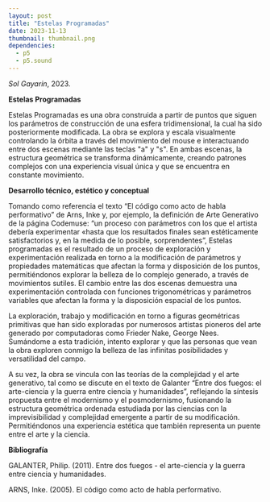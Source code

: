 ```yaml
---
layout: post
title: "Estelas Programadas"
date: 2023-11-13
thumbnail: thumbnail.png
dependencies:
  - p5
  - p5.sound
---
```


<div id="div-sketch">
  <script type="text/javascript" src="sketch.js"></script>
</div>

_Sol Gayarin_, 2023.

**Estelas Programadas**

Estelas Programadas es una obra construida a partir de puntos que siguen los parámetros de construcción de una esfera tridimensional, la cual ha sido posteriormente modificada. La obra se explora y escala visualmente controlando la órbita a través del movimiento del mouse e interactuando entre dos escenas mediante las teclas "a" y "s". En ambas escenas, la estructura geométrica se transforma dinámicamente, creando patrones complejos con una experiencia visual única y que se encuentra en constante movimiento.

**Desarrollo técnico, estético y conceptual**

Tomando como referencia el texto “El código como acto de habla performativo” de Arns, Inke y, por ejemplo, la definición de Arte Generativo de la página Codemuse: “un proceso con parámetros con los que el artista debería experimentar «hasta que los resultados finales sean estéticamente satisfactorios y, en la medida de lo posible, sorprendentes”, Estelas programadas es el resultado de un proceso de exploración y experimentación realizada en torno a la modificación de parámetros y propiedades matemáticas que afectan la forma y disposición de los puntos, permitiéndonos explorar la belleza de lo complejo generado, a través de movimientos sutiles. El cambio entre las dos escenas demuestra una experimentación controlada con funciones trigonométricas y parámetros variables que afectan la forma y la disposición espacial de los puntos.

La exploración, trabajo y modificación en torno a figuras geométricas primitivas que han sido exploradas por numerosos artistas pioneros del arte generado por computadoras como Frieder Nake, George Nees. Sumándome a esta tradición, intento explorar y que las personas que vean la obra exploren conmigo la belleza de las infinitas posibilidades y versatilidad del campo.

A su vez, la obra se vincula con las teorías de la complejidad y el arte generativo, tal como se discute en el texto de Galanter “Entre dos fuegos: el arte-ciencia y la guerra entre ciencia y humanidades”, reflejando la síntesis propuesta entre el modernismo y el posmodernismo, fusionando la estructura geométrica ordenada estudiada por las ciencias con la imprevisibilidad y complejidad emergente a partir de su modificación. Permitiéndonos una experiencia estética que también representa un puente entre el arte y la ciencia.

**Bibliografía**

GALANTER, Philip. (2011). Entre dos fuegos - el arte-ciencia y la guerra entre ciencia y humanidades.

ARNS, Inke. (2005). El código como acto de habla performativo.
